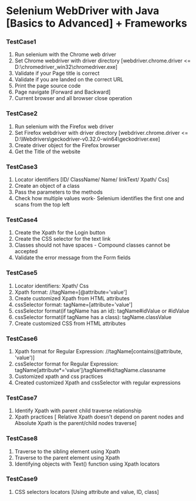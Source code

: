# Selenium WebDriver with Java [Basics to Advanced] + Frameworks

### TestCase1
1. Run selenium with the Chrome web driver
2. Set Chrome webdriver with driver directory 
[webdriver.chrome.driver <= D:\chromedriver_win32\chromedriver.exe]
3. Validate if your Page title is correct
4. Validate if you are landed on the correct URL
5. Print the page source code
6. Page navigate [Forward and Backward]
7. Current browser and all browser close operation

### TestCase2
1. Run selenium with the Firefox web driver
2. Set Firefox webdriver with driver directory 
[webdriver.chrome.driver <= D:\\Webdrivers\\geckodriver-v0.32.0-win64\\geckodriver.exe]
3. Create driver object for the Firefox browser
4. Get the Title of the website

### TestCase3
1. Locator identifiers [ID/ ClassName/ Name/ linkText/ Xpath/ Css]
2. Create an object of a class
3. Pass the parameters to the methods
4. Check how multiple values work- Selenium identifies the first one and scans from the top left

### TestCase4
1. Create the Xpath for the Login button
2. Create the CSS selector for the text link
3. Classes should not have spaces - Compound classes cannot be accepted
4. Validate the error message from the Form fields

### TestCase5
1. Locator identifiers: Xpath/ Css
2. Xpath format: //tagName=[@attribute='value']
3. Create customized Xpath from HTML attributes
4. cssSelector format: tagName=[attribute='value']
5. cssSelector format(if tagName has an id): tagName#idValue or #idValue
6. cssSelector format(if tagName has a class): tagName.classValue
7. Create customized CSS from HTML attributes

### TestCase6
1. Xpath format for Regular Expression: //tagName[contains(@attribute, 'value')]
2. cssSelector format for Regular Expression: tagName[attribute*='value']/tagName#id/tagName.classname
3. Customized xpath and css practices
4. Created customized Xpath and cssSelector with regular expressions

### TestCase7
1. Identify Xpath with parent child traverse relationship
2. Xpath practices [ Relative Xpath doesn't depend on parent nodes and Absolute Xpath is the parent/child nodes traverse]

### TestCase8
1. Traverse to the sibling element using Xpath
2. Traverse to the parent element using Xpath
3. Identifying objects with Text() function using Xpath locators

### TestCase9
1. CSS selectors locators [Using attribute and value, ID, class]
